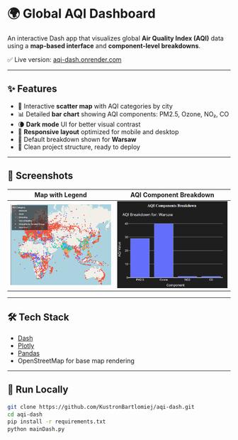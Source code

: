 # 🌍 Global AQI Dashboard

An interactive Dash app that visualizes global **Air Quality Index (AQI)** data using a **map-based interface** and **component-level breakdowns**.

✅ Live version: [aqi-dash.onrender.com](https://aqi-dash.onrender.com)

---

## ✨ Features

- 📍 Interactive **scatter map** with AQI categories by city
- 📊 Detailed **bar chart** showing AQI components: PM2.5, Ozone, NO₂, CO
- 🌘 **Dark mode** UI for better visual contrast
- 📱 **Responsive layout** optimized for mobile and desktop
- 📌 Default breakdown shown for **Warsaw**
- 📁 Clean project structure, ready to deploy

---

## 📸 Screenshots

| Map with Legend | AQI Component Breakdown |
|-----------------|-------------------------|
| ![Map](images/map_sample.png) | ![Chart](images/chart_sample.png) |

---

## 🛠 Tech Stack

- [Dash](https://dash.plotly.com/)
- [Plotly](https://plotly.com/python/)
- [Pandas](https://pandas.pydata.org/)
- OpenStreetMap for base map rendering

---

## 🚀 Run Locally

```bash
git clone https://github.com/KustronBartlomiej/aqi-dash.git
cd aqi-dash
pip install -r requirements.txt
python mainDash.py
